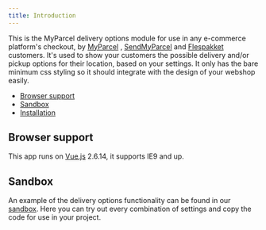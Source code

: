 ```yaml
---
title: Introduction
---
```


<Stack class="grid-flow-col auto-cols-max gap-1">
    <NpmShield package="@myparcel/delivery-options" />
    <Shield path="npm/dependency-version/@myparcel/delivery-options/vue" />
    <GitHubShield repo="myparcelnl/delivery-options" link="issues" />
    <GitHubShield repo="myparcelnl/delivery-options" link="pulls" />
</Stack>

This is the MyParcel delivery options module for use in any e-commerce
platform's checkout, by [MyParcel](https://myparcel.nl/)
, [SendMyParcel](https://sendmyparcel.be/)
and [Flespakket](https://flespakket.nl/) customers. It's used to show your
customers the possible delivery and/or pickup options for their location, based
on your settings. It only has the bare minimum css styling so it should
integrate with the design of your webshop easily.

- [Browser support](/documentation/60.delivery-options/#browser-support)
- [Sandbox](/documentation/60.delivery-options/#sandbox)
- [Installation](/documentation/60.delivery-options/01.installation)

## Browser support

This app runs on [Vue.js](https://vuejs.org/) 2.6.14, it supports IE9 and up.

## Sandbox

An example of the delivery options functionality can be found in
our [sandbox](https://myparcelnl.github.io/delivery-options/). Here you can try
out every combination of settings and copy the code for use in your project.

